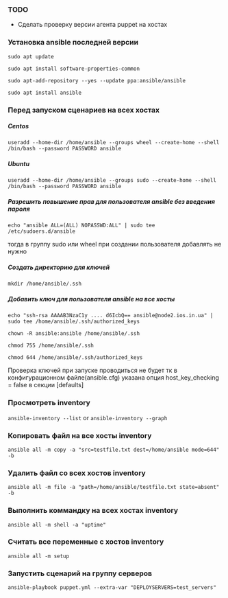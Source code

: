 ### TODO #
* Сделать проверку версии агента puppet на хостах

### Установка ansible последней версии #

`sudo apt update`

`sudo apt install software-properties-common`

`sudo apt-add-repository --yes --update ppa:ansible/ansible`

`sudo apt install ansible`

### Перед запуском сценариев на всех хостах #
##### Centos #

`useradd --home-dir /home/ansible --groups wheel --create-home --shell /bin/bash --password PASSWORD ansible`

##### Ubuntu #
`useradd --home-dir /home/ansible --groups sudo --create-home --shell /bin/bash --password PASSWORD ansible`

##### Разрешить повышение прав для пользователя ansible без введения пароля #

`echo "ansible ALL=(ALL) NOPASSWD:ALL" | sudo tee /etc/sudoers.d/ansible`

тогда в группу sudo или wheel при создании пользователя добавлять не нужно

##### Создать директорию для ключей #
`mkdir /home/ansible/.ssh`

##### Добавить ключ для пользователя ansible на все хосты #

`echo "ssh-rsa AAAAB3NzaC1y .... d6IcbQ== ansible@node2.ios.in.ua" | sudo tee /home/ansible/.ssh/authorized_keys`

`chown -R ansible:ansible /home/ansible/.ssh`

`chmod 755 /home/ansible/.ssh`

`chmod 644 /home/ansible/.ssh/authorized_keys`

Проверка ключей при запуске проводиться не будет тк в конфигурационном файле(ansible.cfg) указана опция host_key_checking = false в секции [defaults]

### Просмотреть inventory ###

`ansible-inventory --list`
or 
`ansible-inventory --graph`

### Копировать файл на все хосты inventory ###

`ansible all -m copy -a "src=testfile.txt dest=/home/ansible mode=644" -b`

### Удалить файл со всех хостов inventory ###

`ansible all -m file -a "path=/home/ansible/testfile.txt state=absent" -b`

### Выполнить коммандку на всех хостах inventory #

`ansible all -m shell -a "uptime"`

### Считать все переменные с хостов inventory #

`ansible all -m setup`


### Запустить сценарий на группу серверов #

`ansible-playbook puppet.yml --extra-var "DEPLOYSERVERS=test_servers"`
